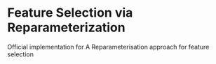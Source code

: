 # Feature Selection via Reparameterization
Official implementation for A Reparameterisation approach for feature selection
